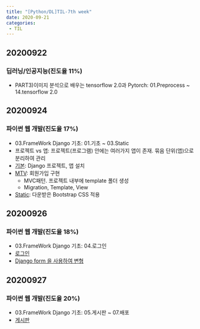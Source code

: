 ```yaml
---
title: "[Python/DL]TIL-7th week"
date: 2020-09-21
categories: 
 - TIL
---  
```


## 20200922
### 딥러닝/인공지능(진도율 11%)
 - PART3)이미지 분석으로 배우는 tensorflow 2.0과 Pytorch: 01.Preprocess ~ 14.tensorflow 2.0   

## 20200924
### 파이썬 웹 개발(진도율 17%)
 - 03.FrameWork Django 기초: 01.기초 ~ 03.Static  
 - 프로젝트 vs 앱: 프로젝트(프로그램) 안에는 여러가지 앱이 존재. 묶음 단위(앱)으로 분리하여 관리   
 - [기본](https://github.com/SuyeonChoi/TIL/commit/90314483fe2204193c95e1284e0fb2eea3a2f043#diff-d34089681cd02d417652e8d49699d48a): Django 프로젝트, 앱 설치    
 - [MTV](https://github.com/SuyeonChoi/TIL/commit/544ae5f1779eaffe7af6f394beddeb1e42e3366e#diff-d34089681cd02d417652e8d49699d48a): 회원가입 구현  
   + MVC패턴. 프로젝트 내부에 template 폴더 생성   
   + Migration, Template, View  
 - [Static](https://github.com/SuyeonChoi/TIL/commit/34403df3ea04b6f6bb494d6e784d48b2660c74cb#diff-d34089681cd02d417652e8d49699d48a): 다운받은 Bootstrap CSS 적용  
 
## 20200926
### 파이썬 웹 개발(진도율 18%)
 - 03.FrameWork Django 기초: 04.로그인
 - [로그인](https://github.com/SuyeonChoi/TIL/commit/44f762b3a000ae107f55344f53f88b08d2a1b1db)   
 - [Django form 을 사용하여 변형](https://github.com/SuyeonChoi/TIL/commit/fa1db6f2c9bdc80d96e194d04867a291894ef103)  

## 20200927
### 파이썬 웹 개발(진도율 20%)
 - 03.FrameWork Django 기초: 05.게시판 ~ 07.배포
 - [게시판]()
